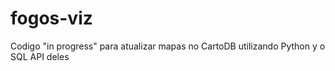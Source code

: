 # fogos-viz
Codigo "in progress" para atualizar mapas no CartoDB utilizando Python y o SQL API deles
